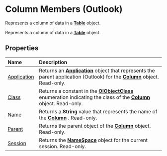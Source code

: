 
# Column Members (Outlook)
Represents a column of data in a  **[Table](0affaafd-93fe-227a-acee-e09a86cadc20.md)** object.

Represents a column of data in a  **[Table](0affaafd-93fe-227a-acee-e09a86cadc20.md)** object.


## Properties



|**Name**|**Description**|
|:-----|:-----|
|[Application](e44db439-005b-9e9e-2781-79ffcf94be85.md)|Returns an  **[Application](797003e7-ecd1-eccb-eaaf-32d6ddde8348.md)** object that represents the parent application (Outlook) for the **[Column](b7eb6916-2d80-57c3-2077-47a2a4c73185.md)** object. Read-only.|
|[Class](c032c360-7a05-08fb-315a-cf5a95ef08fc.md)|Returns a constant in the  **[OlObjectClass](33d724b3-df3c-2a7f-a80f-93b66d96f588.md)** enumeration indicating the class of the **[Column](b7eb6916-2d80-57c3-2077-47a2a4c73185.md)** object. Read-only.|
|[Name](e69a8a53-d348-2147-28cf-d41ea80bba61.md)|Returns a  **String** value that represents the name of the **[Column](b7eb6916-2d80-57c3-2077-47a2a4c73185.md)** . Read-only.|
|[Parent](ee1bd9d4-ae6a-f93e-6d88-52f9cfeb4faf.md)|Returns the parent object of the  **[Column](b7eb6916-2d80-57c3-2077-47a2a4c73185.md)** object. Read-only.|
|[Session](d0bc26d3-cb93-cc0d-ed87-9b51a2d35bcc.md)|Returns the  **[NameSpace](f0dcaa19-07f5-5d42-a3bf-2e42b7885644.md)** object for the current session. Read-only.|
